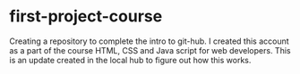 # first-project-course
Creating a repository to complete the intro to git-hub.
I created this account as a part of the course HTML, CSS and Java script for web developers.
This is an update created in the local hub to figure out how this works.
